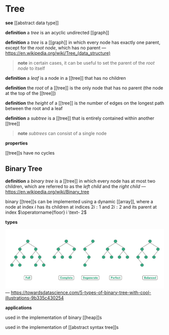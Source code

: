 # Tree

**see** [[abstract data type]]

**definition** a _tree_ is an acyclic undirected [[graph]]

**definition** a _tree_ is a [[graph]] in which every node has exactly one parent, except for the _root node_, which has no parent &mdash; <https://en.wikipedia.org/wiki/Tree_(data_structure)>

> **note** in certain cases, it can be useful to set the parent of the _root node_ to itself

**definition** a _leaf_ is a node in a [[tree]] that has no children

**definition** the _root_ of a [[tree]] is the only node that has no parent (the node at the top of the [[tree]])

**definition** the _height_ of a [[tree]] is the number of edges on the longest path between the root and a leaf

**definition** a _subtree_ is a [[tree]] that is entirely contained within another [[tree]]

> **note** _subtrees_ can consist of a single node

**properties**

[[tree]]s have no cycles

## Binary Tree

**definition** a _binary tree_ is a [[tree]] in which every node has at most two children, which are referred to as the _left child_ and the _right child_ &mdash; <https://en.wikipedia.org/wiki/Binary_tree>

binary [[tree]]s can be implemented using a dynamic [[array]], where a node at index $i$ has its children at indices $2i : 1$ and $2i : 2$ and its parent at index $\operatorname{floor} i \text- 2$

**types**

![](20221004211912.png) &mdash; <https://towardsdatascience.com/5-types-of-binary-tree-with-cool-illustrations-9b335c430254>

**applications**

used in the implementation of binary [[heap]]s

used in the implementation of [[abstract syntax tree]]s
